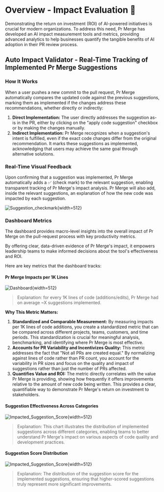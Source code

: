 # Overview - Impact Evaluation 💎

Demonstrating the return on investment (ROI) of AI-powered initiatives is crucial for modern organizations.
To address this need, Pr Merge has developed an AI impact measurement tools and metrics, providing advanced analytics to help businesses quantify the tangible benefits of AI adoption in their PR review process.


## Auto Impact Validator - Real-Time Tracking of Implemented Pr Merge Suggestions

### How It Works
When a user pushes a new commit to the pull request, Pr Merge automatically compares the updated code against the previous suggestions, marking them as implemented if the changes address these recommendations, whether directly or indirectly:

1. **Direct Implementation:** The user directly addresses the suggestion as-is in the PR, either by clicking on the "apply code suggestion" checkbox or by making the changes manually.
2. **Indirect Implementation:** Pr Merge recognizes when a suggestion's intent is fulfilled, even if the exact code changes differ from the original recommendation. It marks these suggestions as implemented, acknowledging that users may achieve the same goal through alternative solutions.

### Real-Time Visual Feedback
Upon confirming that a suggestion was implemented, Pr Merge automatically adds a ✅ (check mark) to the relevant suggestion, enabling transparent tracking of Pr Merge's impact analysis.
Pr Merge will also add, inside the relevant suggestions, an explanation of how the new code was impacted by each suggestion.

![Suggestion_checkmark](https://khulnasoft/images/pr_insight/auto_suggestion_checkmark.png){width=512}

### Dashboard Metrics
The dashboard provides macro-level insights into the overall impact of Pr Merge on the pull-request process with key productivity metrics.

By offering clear, data-driven evidence of Pr Merge's impact, it empowers leadership teams to make informed decisions about the tool's effectiveness and ROI.

Here are key metrics that the dashboard tracks:

#### Pr Merge Impacts per 1K Lines
![Dashboard](https://khulnasoft/images/pr_insight/impacts_per_1k_llines.png){width=512}
> Explanation: for every 1K lines of code (additions/edits), Pr Merge had on average ~X suggestions implemented.

**Why This Metric Matters:**

1. **Standardized and Comparable Measurement:** By measuring impacts per 1K lines of code additions, you create a standardized metric that can be compared across different projects, teams, customers, and time periods. This standardization is crucial for meaningful analysis, benchmarking, and identifying where Pr Merge is most effective.
2. **Accounts for PR Variability and Incentivizes Quality:** This metric addresses the fact that "Not all PRs are created equal." By normalizing against lines of code rather than PR count, you account for the variability in PR sizes and focus on the quality and impact of suggestions rather than just the number of PRs affected.
3. **Quantifies Value and ROI:** The metric directly correlates with the value Pr Merge is providing, showing how frequently it offers improvements relative to the amount of new code being written. This provides a clear, quantifiable way to demonstrate Pr Merge's return on investment to stakeholders.

#### Suggestion Effectiveness Across Categories
![Impacted_Suggestion_Score](https://khulnasoft/images/pr_insight/impact_by_category.png){width=512}
> Explanation: This chart illustrates the distribution of implemented suggestions across different categories, enabling teams to better understand Pr Merge's impact on various aspects of code quality and development practices.

#### Suggestion Score Distribution
![Impacted_Suggestion_Score](https://khulnasoft/images/pr_insight/impacted_score_dist.png){width=512}
> Explanation: The distribution of the suggestion score for the implemented suggestions, ensuring that higher-scored suggestions truly represent more significant improvements.
